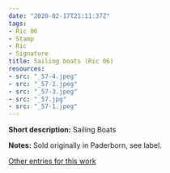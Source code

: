 ```yaml
---
date: "2020-02-17T21:11:37Z"
tags:
- Ric 06
- Stamp
- Ric
- Signature
title: Sailing boats (Ric 06)
resources:
- src: "_57-4.jpeg"
- src: "_57-2.jpeg"
- src: "_57-3.jpeg"
- src: "_57.jpg"
- src: "_57-1.jpeg"
---
```


**Short description:** Sailing Boats

**Notes:** Sold originally in Paderborn, see label.

[Other entries for this work](/tags/Ric-06)
